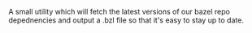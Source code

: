 A small utility which will fetch the latest versions of our bazel repo
depednencies and output a .bzl file so that it's easy to stay up to date.
